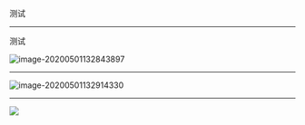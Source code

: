 测试

---

测试

![image-20200501132843897](upload\image-20200501132843897.png)

----------------------------------------------------------------------------

![image-20200501132914330](https://raw.githubusercontent.com/Aoing/:/master/data/20200501132920.png)

--------------------------------------------

![](https://raw.githubusercontent.com/Aoing/:/master/data/20200501132920.png)
